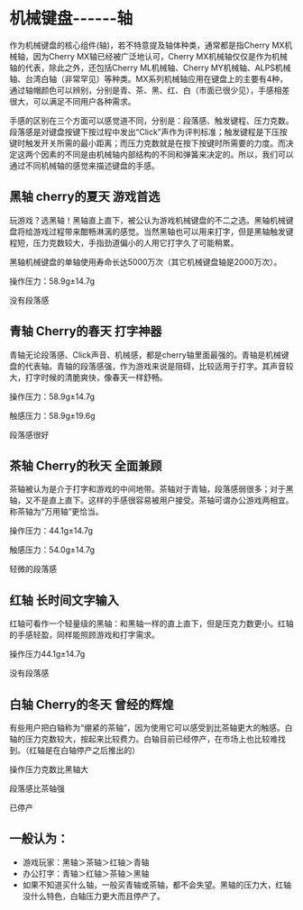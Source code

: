 # 机械键盘------轴


作为机械键盘的核心组件(轴)，若不特意提及轴体种类，通常都是指Cherry MX机械轴，因为Cherry MX轴已经被广泛地认可，Cherry MX机械轴仅仅是作为机械轴的代表，除此之外，还包括Cherry ML机械轴、Cherry MY机械轴、ALPS机械轴、台湾白轴（非常罕见）等种类。MX系列机械轴应用在键盘上的主要有4种，通过轴帽颜色可以辨别，分别是青、茶、黑、红、白（市面已很少见），手感相差很大，可以满足不同用户各种需求。


手感的区别在三个方面可以感觉道不同，分别是：段落感、触发键程、压力克数。段落感是对键盘按键下按过程中发出“Click”声作为评判标准；触发键程是下压按键时触发开关所需的最小距离；而压力克数就是在按下按键时所需要的力度。而决定这两个因素的不同是由机械轴内部结构的不同和弹簧来决定的。所以，我们可以通过不同机械轴的感觉来描述键盘的手感。

## 黑轴 cherry的夏天 游戏首选

玩游戏？选黑轴！黑轴直上直下，被公认为游戏机械键盘的不二之选。黑轴机械键盘将给游戏过程带来酣畅淋漓的感觉。当然黑轴也可以用来打字，但是黑轴触发键程短，压力克数较大，手指劲道偏小的人用它打字久了可能稍累。

黑轴机械键盘的单轴使用寿命长达5000万次（其它机械键盘轴是2000万次）。

操作压力：58.9g±14.7g

没有段落感

## 青轴 Cherry的春天 打字神器

青轴无论段落感、Click声音、机械感，都是cherry轴里面最强的。青轴是机械键盘的代表轴。青轴的段落感强，作为游戏来说是阻碍，比较适用于打字。其声音较大，打字时候的清脆爽快，像春天一样舒畅。

操作压力：58.9g±14.7g

触感压力：58.9g±19.6g

段落感很好

## 茶轴 Cherry的秋天 全面兼顾

茶轴被认为是介于打字和游戏的中间地带。茶轴对于青轴，段落感弱很多；对于黑轴，又不是直上直下。这样的手感很容易被用户接受。茶轴可谓办公游戏两相宜。称茶轴为“万用轴”更恰当。

操作压力：44.1g±14.7g

触感压力：54.0g±14.7g

轻微的段落感

## 红轴 长时间文字输入

红轴可看作一个轻量级的黑轴：和黑轴一样的直上直下，但是压克力数更小。红轴的手感轻盈，同样能照顾游戏和打字需求。

操作压力44.1g±14.7g

没有段落感

## 白轴 Cherry的冬天 曾经的辉煌

有些用户把白轴称为“绷紧的茶轴”，因为使用它可以感受到比茶轴更大的触感。白轴的压力克数较大，按起来比较费力。白轴目前已经停产，在市场上也比较难找到。（红轴是在白轴停产之后推出的）

操作压力克数比黑轴大

段落感比茶轴强

已停产

## 一般认为：

* 游戏玩家：黑轴＞茶轴＞红轴＞青轴
* 办公打字：青轴＞红轴＞茶轴＞黑轴
* 如果不知道买什么轴，一般买青轴或茶轴，都不会失望。黑轴的压力大，红轴没什么特色，白轴压力更大而且停产了。
